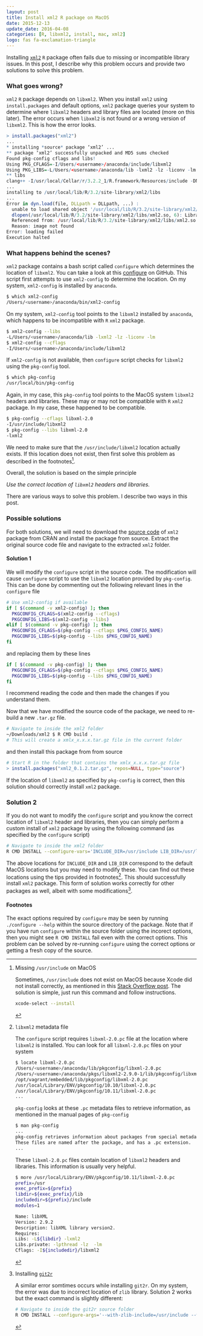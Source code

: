 ```yaml
---
layout: post
title: Install xml2 R package on MacOS
date: 2015-12-13
update_date: 2016-04-08
categories: [R, libxml2, install, mac, xml2]
logo: fas fa-exclamation-triangle
---
```


Installing [`xml2`](https://github.com/hadley/xml2) `R` package often fails due to missing or incompatible library issues. In this post, I describe why this problem occurs and provide two solutions to solve this problem.

### What goes wrong?

`xml2` `R` package depends on `libxml2`. When you install `xml2` using `install.packages` and default options, `xml2` package queries your system to determine where `libxml2` headers and library files are located (more on this later).
The error occurs when `libxml2` is not found or a wrong version of `libxml2`.
This is how the error looks.

```r
> install.packages("xml2")
...
* installing *source* package ‘xml2’ ...
** package ‘xml2’ successfully unpacked and MD5 sums checked
Found pkg-config cflags and libs!
Using PKG_CFLAGS=-I/Users/<username>/anaconda/include/libxml2
Using PKG_LIBS=-L/Users/<username>/anaconda/lib -lxml2 -lz -liconv -lm
** libs
clang++ -I/usr/local/Cellar/r/3.2.2_1/R.framework/Resources/include -DNDEBUG -I/usr/local/include -I/Users/<username>/anaconda/include/libxml2 -I/usr/local/opt/gettext/include -I/usr/local/opt/readline/include -I/usr/local/opt/openssl/include -I/usr/local/include -I"/usr/local/lib/R/3.2/site-library/Rcpp/include" -I"/usr/local/lib/R/3.2/site-library/BH/include" -I/usr/local/include   -fPIC  -g -O2  -c RcppExports.cpp -o RcppExports.o
...
installing to /usr/local/lib/R/3.2/site-library/xml2/libs
...
Error in dyn.load(file, DLLpath = DLLpath, ...) :
  unable to load shared object '/usr/local/lib/R/3.2/site-library/xml2/libs/xml2.so':
  dlopen(/usr/local/lib/R/3.2/site-library/xml2/libs/xml2.so, 6): Library not loaded: libxml2.2.dylib
  Referenced from: /usr/local/lib/R/3.2/site-library/xml2/libs/xml2.so
  Reason: image not found
Error: loading failed
Execution halted
```


### What happens behind the scenes?

`xml2` package contains a bash script called `configure` which determines the location of `libxml2`. You can take a look at this [configure](https://github.com/hadley/xml2/blob/master/configure) on GitHub. This script first attempts to use `xml2-config` to determine the location. On my system, `xml2-config` is installed by `anaconda`.

```bash
$ which xml2-config
/Users/<username>/anaconda/bin/xml2-config
```

On my system, `xml2-config` tool points to the `libxml2` installed by `anaconda`, which happens to be incompatible with `R` `xml2` package.

```bash
$ xml2-config --libs
-L/Users/<username>/anaconda/lib -lxml2 -lz -liconv -lm
$ xml2-config --cflags
-I/Users/<username>/anaconda/include/libxml2
```

If `xml2-config` is not available, then `configure` script checks for `libxml2` using the `pkg-config` tool.

```bash
$ which pkg-config
/usr/local/bin/pkg-config
```

Again, in my case, this `pkg-config` tool points to the MacOS system `libxml2` headers and libraries. These may or may not be compatible with `R` `xml2` package. In my case, these happened to be compatible.

```bash
$ pkg-config --cflags libxml-2.0
-I/usr/include/libxml2
$ pkg-config --libs libxml-2.0
-lxml2
```

We need to make sure that the `/usr/include/libxml2` location actually exists.
If this location does not exist, then first solve this problem as described
in the footnotes[^1].

Overall, the solution is based on the simple principle

_Use the correct location of `libxml2` headers and libraries._

There are various ways to solve this problem. I describe two ways in this post.

### Possible solutions

For both solutions, we will need to download the [source code](https://cran.r-project.org/web/packages/xml2/index.html) of `xml2` package from CRAN and install the package from source. Extract the original source code file and navigate to the extracted `xml2` folder.

#### Solution 1
We will modify the `configure` script in the source code. The modification will cause `configure` script to use the `libxml2` location
provided by `pkg-config`. This can be done by commenting out the following relevant lines in the `configure` file

```bash
# Use xml2-config if available
if [ $(command -v xml2-config) ]; then
  PKGCONFIG_CFLAGS=$(xml2-config --cflags)
  PKGCONFIG_LIBS=$(xml2-config --libs)
elif [ $(command -v pkg-config) ]; then
  PKGCONFIG_CFLAGS=$(pkg-config --cflags $PKG_CONFIG_NAME)
  PKGCONFIG_LIBS=$(pkg-config --libs $PKG_CONFIG_NAME)
fi
```

and replacing them by these lines

```bash
if [ $(command -v pkg-config) ]; then
  PKGCONFIG_CFLAGS=$(pkg-config --cflags $PKG_CONFIG_NAME)
  PKGCONFIG_LIBS=$(pkg-config --libs $PKG_CONFIG_NAME)
fi
```

I recommend reading the code and then made the changes if you understand them.

Now that we have modified the source code of the package, we need to re-build a new `.tar.gz` file.

```bash
# Navigate to inside the xml2 folder
~/Downloads/xml2 $ R CMD build .
# This will create a xmlx_x.x.x.tar.gz file in the current folder
```

and then install this package from from source

```r
# Start R in the folder that contains the xmlx_x.x.x.tar.gz file
> install.packages("xml2_0.1.2.tar.gz", repos=NULL, type="source")
```

If the location of `libxml2` as specified by `pkg-config` is correct, then this solution should correctly install `xml2` package.

### Solution 2
If you do not want to modify the `configure` script and you know the correct location of `libxml2` header and libraries, then you can simply perform
a custom install of `xml2` package by using the following command
(as specified by the `configure` script)

```bash
# Navigate to inside the xml2 folder
R CMD INSTALL --configure-vars='INCLUDE_DIR=/usr/include LIB_DIR=/usr/lib' .
```

The above locations for `INCLUDE_DIR` and `LIB_DIR` correspond to the default MacOS locations but you may need to modify these. You can find out these locations using the tips provided in footnotes[^2]. This should successfully install `xml2` package. This form of solution works correctly for other packages as well, albeit with some modifications[^3].

#### Footnotes

[^1]: Missing `/usr/include` on MacOS

    Sometimes, `/usr/include` does not exist on MacOS because Xcode did not install correctly, as mentioned in this [Stack Overflow post](http://stackoverflow.com/questions/27328049/missing-usr-include-after-yosemite-and-xcode-install). The solution is simple, just run this command and follow instructions.

    ```bash
    xcode-select --install
    ```


[^2]: `libxml2` metadata file

    The `configure` script requires `libxml-2.0.pc` file at the location where `libxml2` is installed. You can look for all `libxml-2.0.pc` files on your system

    ```bash
    $ locate libxml-2.0.pc
    /Users/<username>/anaconda/lib/pkgconfig/libxml-2.0.pc
    /Users/<username>/anaconda/pkgs/libxml2-2.9.0-1/lib/pkgconfig/libxml-2.0.pc
    /opt/vagrant/embedded/lib/pkgconfig/libxml-2.0.pc
    /usr/local/Library/ENV/pkgconfig/10.10/libxml-2.0.pc
    /usr/local/Library/ENV/pkgconfig/10.11/libxml-2.0.pc
    ...
    ```

    `pkg-config` looks at these `.pc` metadata files to retrieve information,
    as mentioned in the manual pages of `pkg-config`

    ```bash
    $ man pkg-config
    ...
    pkg-config retrieves information about packages from special metadata files.
    These files are named after the package, and has a .pc extension.
    ...
    ```

    These `libxml-2.0.pc` files contain location of `libxml2` headers and libraries. This information is usually very helpful.

    ```bash
    $ more /usr/local/Library/ENV/pkgconfig/10.11/libxml-2.0.pc
    prefix=/usr
    exec_prefix=${prefix}
    libdir=${exec_prefix}/lib
    includedir=${prefix}/include
    modules=1

    Name: libXML
    Version: 2.9.2
    Description: libXML library version2.
    Requires:
    Libs: -L${libdir} -lxml2
    Libs.private: -lpthread -lz  -lm
    Cflags: -I${includedir}/libxml2
    ```
[^3]: Installing [`git2r`](https://cran.r-project.org/web/packages/git2r/index.html)

    A similar error somtimes occurs while installing `git2r`. On my system, the error was due to incorrect location of
    `zlib` library. Solution 2 works but the exact command is slightly different:

    ```bash
    # Navigate to inside the git2r source folder
    R CMD INSTALL --configure-args='--with-zlib-include=/usr/include --with-zlib-lib=/usr/lib' .
    ```

  The exact options required by `configure` may be seen by running `./configure --help` within the source directory
  of the package. Note that if you have run `configure` within the source folder using the incorect options, then
  you might see `R CMD INSTALL` fail even with the correct options. This problem can be solved by re-running
  `configure` using the correct options or getting a fresh copy of the source.


